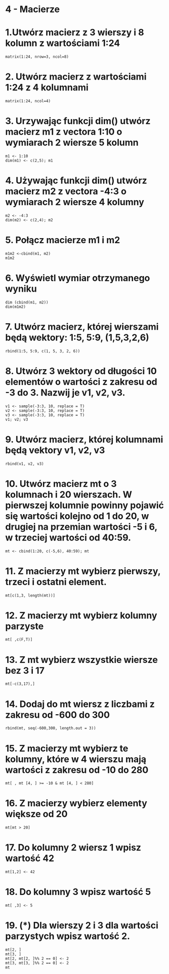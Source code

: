 # 4 - Macierze
# 1.Utwórz macierz z 3 wierszy i 8 kolumn z wartościami 1:24
```
matrix(1:24, nrow=3, ncol=8)
```
# 2. Utwórz macierz z wartościami 1:24 z 4 kolumnami
```
matrix(1:24, ncol=4)
```
# 3. Urzywając funkcji dim() utwórz macierz m1 z vectora 1:10 o wymiarach 2 wiersze 5 kolumn
```
m1 <- 1:10
dim(m1) <- c(2,5); m1
```
# 4. Używając funkcji dim() utwórz macierz m2 z vectora -4:3 o wymiarach 2 wiersze 4 kolumny
```
m2 <- -4:3
dim(m2) <- c(2,4); m2
```
# 5. Połącz macierze m1 i m2
```
m1m2 <-cbind(m1, m2)
m1m2
```
# 6. Wyświetl wymiar otrzymanego wyniku
```
dim (cbind(m1, m2))
dim(m1m2)
```
# 7. Utwórz macierz, której wierszami będą wektory: 1:5, 5:9, (1,5,3,2,6)
```
rbind(1:5, 5:9, c(1, 5, 3, 2, 6))
```
# 8. Utwórz 3 wektory od długości 10 elementów o wartości z zakresu od -3 do 3. Nazwij je v1, v2, v3.
```
v1 <- sample(-3:3, 10, replace = T)
v2 <- sample(-3:3, 10, replace = T)
v3 <- sample(-3:3, 10, replace = T)
v1; v2; v3
```
# 9. Utwórz macierz, której kolumnami będą vektory v1, v2, v3
```
rbind(v1, v2, v3)
```
# 10. Utwórz macierz mt o 3 kolumnach i 20 wierszach. W pierwszej kolumnie powinny pojawić się wartości kolejno od 1 do 20, w drugiej na przemian wartości -5 i 6, w trzeciej wartości od 40:59.
```
mt <- cbind(1:20, c(-5,6), 40:59); mt
```
# 11. Z macierzy mt wybierz pierwszy, trzeci i ostatni element.
```
mt[c(1,3, length(mt))]
```
# 12. Z macierzy mt wybierz kolumny parzyste
```
mt[ ,c(F,T)]
```
# 13. Z mt wybierz wszystkie wiersze bez 3 i 17
```
mt[-c(3,17),]
```
# 14. Dodaj do mt wiersz z liczbami z zakresu od -600 do 300
```
rbind(mt, seq(-600,300, length.out = 3))
```
# 15. Z macierzy mt wybierz te kolumny, które w 4 wierszu mają wartości z zakresu od -10 do 280
```
mt[ , mt [4, ] >= -10 & mt [4, ] < 280]
```
# 16. Z macierzy wybierz elementy większe od 20
```
mt[mt > 20]
```
# 17. Do kolumny 2 wiersz 1 wpisz wartość 42
```
mt[1,2] <- 42
```
# 18. Do kolumny 3 wpisz wartość 5
```
mt[ ,3] <- 5
```
# 19. (*) Dla wierszy 2 i 3 dla wartości parzystych wpisz wartość 2. 
```
mt[2, ]
mt[3, ]
mt[2, mt[2, ]%% 2 == 0] <- 2
mt[3, mt[3, ]%% 2 == 0] <- 2
mt
```
    
